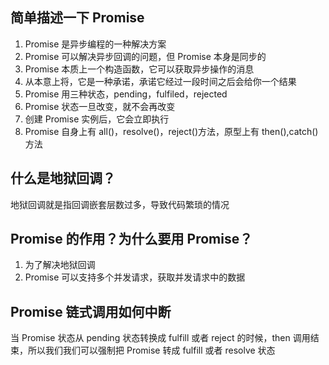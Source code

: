 ## 简单描述一下 Promise

1. Promise 是异步编程的一种解决方案
2. Promise 可以解决异步回调的问题，但 Promise 本身是同步的
3. Promise 本质上一个构造函数，它可以获取异步操作的消息
4. 从本意上将，它是一种承诺，承诺它经过一段时间之后会给你一个结果
5. Promise 用三种状态，pending，fulfiled，rejected
6. Promise 状态一旦改变，就不会再改变
7. 创建 Promise 实例后，它会立即执行
8. Promise 自身上有 all()，resolve()，reject()方法，原型上有 then(),catch()方法

## 什么是地狱回调？

地狱回调就是指回调嵌套层数过多，导致代码繁琐的情况

## Promise 的作用？为什么要用 Promise？

1. 为了解决地狱回调
2. Promise 可以支持多个并发请求，获取并发请求中的数据

## Promise 链式调用如何中断

当 Promise 状态从 pending 状态转换成 fulfill 或者 reject 的时候，then 调用结束，所以我们我们可以强制把 Promise 转成 fulfill 或者 resolve 状态
